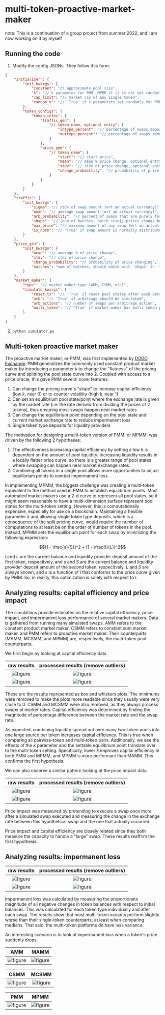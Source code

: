 # multi-token-proactive-market-maker

note: This is a continuation of a group project from summer 2022, and I am now working on it by myself

## Running the code

1. Modify the config JSONs. They follow this form:
```json
{
    "initializer": {
        "init_kwargs": {
            "constant": "// approximate pool size",
            "k": "// k parameter for PMM, MPMM if it is not set randomly",
            "cap_limit": "// market cap of any single token",
            "random_k": "// 'True' if k parameters set randomly for PMM, MPMM"
        },
        "token_configs": {
            "token_infos": {
                "traffic_gen": {
                    "// token name, optional entry": {
                        "intype_percent": "// percentage of swaps depositing this token, optional entry",
                        "outtype_percent": "// percentage of swaps removing this token, optional entry"
                    }
                },
                "price_gen": {
                    "// token name": {
                        "start": "// start price",
                        "mean": "// mean % price change, optional entry (default in 'price_gen')",
                        "stdv": "// stdv of price change, optional entry (default in 'price_gen')",
                        "change_probability": "// probability of price change, optional entry (default in 'price_gen')"
                    }
                }
            }
        }
    },
    "traffic": {
        "init_kwargs": {
            "sigma": "// stdv of swap amount (wrt an actual currency)",
            "mean": "// average swap amount (wrt an actual currency)",
            "arb_probability": "// percent of swaps that are purely for arbitrage",
            "shape": "// [num of batches, batch size]; prices change between batches",
            "max_price": "// maximum amount of any swap (wrt an actual currency)",
            "is_norm": "// 'True' if swap amount is normally distributed (else it's uniform from (0, max_price))"
        }
    },
    "price_gen": {
        "init_kwargs": {
            "mean": "// average % of price change",
            "stdv": "// stdv of price change",
            "change_probability": "// probability of price changing",
            "batches": "num of batches; should match with 'shape' in 'traffic'"
        }
    },
    "market_maker": {
        "type": "// market maker type (AMM, CSMM, etc)",
        "simulate_kwargs": {
            "reset_tx": "// 'True' if reset pool states after each batch",
            "arb": "// 'True' if arbitrage should be simulated",
            "arb_actions": "// number of swaps per arbitrage action",
            "multi_token": "// 'True' if market maker has multi token pools (name begins with M)"
        }
    }
}
```

2. ```python simulator.py```

## Multi-token proactive market maker

The proactive market maker, or PMM, was first implemented by [DODO Exchange](https://docs.dodoex.io/english/dodo-academy/pmm-overview/the-mathematical-principle-of-pmm). PMM generalizes the commonly used constant product market maker by introducing a parameter $k$ to change the "flatness" of the pricing curve and splitting the pool state curve into 2. Coupled with access to a price oracle, this gave PMM several novel features:

1. Can change the pricing curve's "slope" to increase capital efficiency (low $k$, near 0) or to counter volatility (high $k$, near 1)
2. Can set an equilibrium pool state/point where the exchange rate is given by the market rate (i.e. the rate derived from dividing the prices of 2 tokens), thus ensuring most swaps happen near market rates
3. Can change the equilibrium point depending on the pool state and current market exchange rate to reduce impermanent loss
4. Single token type deposits for liquidity providers

The motivation for designing a multi-token version of PMM, or MPMM, was driven by the following 2 hypotheses:

1. The effectiveness increasing capital efficiency by setting a low $k$ is dependent on the amount of pool liquidity. Increasing liquidity results in a locally flatter price curve, so there is a greater range of pool states where swapping can happen near market exchange rates.
2. Combining all tokens in a single pool allows more opportunities to adjust equilibrium points to combat impermanent loss.

In implementing MPMM, the biggest challenge was creating a multi-token equivalent to the method used in PMM to establish equilibrium points. Most automated market makers use a 2-d curve to represent all pool states, so it might seem reasonable to have a multi-dimension surface represent pool states for the multi-token setting. However, this is computationally expensive, especially for use on a blockchain. Maintaining a flexible parameter $k$ and allowing single token type deposits, which is a consequence of the split pricing curve, would require the number of computations to at least be on the order of number of tokens in the pool. Instead, MPMM sets the equilibrium point for each swap by minimizing the following expression:

$$(1 - \frac{s}{S})^2 + (1 - \frac{l}{L})^2$$

$l$ and $L$ are the current balance and liquidity provider deposit amount of the first token, respecitvely, and $s$ and $S$ are the current balance and liquidity provider deposit amount of the second token, respecitvely. $L$ and $S$ are always known, and $s$ is a function of $l$ that conforms to the price curve given by PMM. So, in reality, this optimization is solely with respect to $l$.

## Analyzing results: capital efficiency and price impact

The simulations provide estimates on the relative capital efficiency, price impact, and impermanent loss performance of several market makers. Data is gathered from running many simulated swaps. AMM refers to the constant product market maker, CSMM refers to constant sum market maker, and PMM refers to proactive market maker. Their counterparts (MAMM, MCSMM, and MPMM) are, respectively, the multi-token pool counterparts.

We first begin by looking at capital efficiency data.

raw results            |  processed results (remove outliers)
:-------------------------:|:-------------------------:
![figure](./runs/run_0/images/random/cap_eff/aggregated_cap_eff.png)  |  ![figure](./runs/run_0/images/random/cap_eff/aggregated_proc_cap_eff.png)
![figure](./runs/run_0/images/volatile_price/cap_eff/aggregated_cap_eff.png)  |  ![figure](./runs/run_0/images/volatile_price/cap_eff/aggregated_proc_cap_eff.png)

These are the results represented as box and whiskers plots. The minimums were removed to make the plots more readable since they usually were very close to 0. CSMM and MCSMM were also removed, as they always process swaps at market rates. Capital efficiency was determined by finding the magnitude of percentage difference between the market rate and the swap rate.

As expected, combining liquidity spread out over many two-token pools into one large source per token increases capital efficiency. This is true when comparing all pairwise-token and multi-token pairs. Additionally, we see the effects of the $k$ parameter and the settable equilibrium point translate over to the multi-token setting. Specifically, lower $k$ improves capital efficiency in both PMM and MPMM, and MPMM is more performant than MAMM. This confirms the first hypothesis.

We can also observe a similar pattern looking at the price impact data.

raw results            |  processed results (remove outliers)
:-------------------------:|:-------------------------:
![figure](./runs/run_0/images/random/price_imp/aggregated_price_imp.png)  |  ![figure](./runs/run_0/images/random/price_imp/aggregated_proc_price_imp.png)
![figure](./runs/run_0/images/volatile_price/price_imp/aggregated_price_imp.png)  |  ![figure](./runs/run_0/images/volatile_price/price_imp/aggregated_proc_price_imp.png)

Price impact was measured by pretending to execute a swap once more after a simulated swap executed and measuring the change in the exchange rate between this hypothetical swap and the one that actually occurred.

Price impact and capital efficiency are closely related since they both measure the capacity to handle a "large" swap. These results reaffirm the first hypothesis.

## Analyzing results: impermanent loss

raw results            |  processed results (remove outliers)
:-------------------------:|:-------------------------:
![figure](./runs/run_0/images/random/imp_loss/aggregated_imp_loss.png)  |  ![figure](./runs/run_0/images/random/imp_loss/aggregated_proc_imp_loss.png)
![figure](./runs/run_0/images/volatile_price/imp_loss/aggregated_imp_loss.png)  |  ![figure](./runs/run_0/images/volatile_price/imp_loss/aggregated_proc_imp_loss.png)

Impermanent loss was calculated by measuring the proportionate magnitude of all negative changes in token balances with respect to initial balances. This was calculated for each token type individually and after each swap. The results show that most multi-token variants perform slightly worse than their single-token counterparts, at least when comparing medians. That said, the multi-token platforms do have less variance.

An interesting scenario is to look at impermanent loss when a token's price suddenly drops.

AMM            |  MAMM
:-------------------------:|:-------------------------:
![figure](./runs/run_0/images/single_price_crash/imp_loss/amm.png)  |  ![figure](./runs/run_0/images/single_price_crash/imp_loss/mamm.png)

CSMM            |  MCSMM
:-------------------------:|:-------------------------:
![figure](./runs/run_0/images/single_price_crash/imp_loss/csmm.png)  |  ![figure](./runs/run_0/images/single_price_crash/imp_loss/mcsmm.png)

PMM            |  MPMM
:-------------------------:|:-------------------------:
![figure](./runs/run_0/images/single_price_crash/imp_loss/pmm_050.png)  |  ![figure](./runs/run_0/images/single_price_crash/imp_loss/mpmm_050.png)
